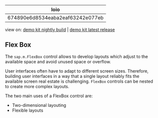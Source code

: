 <!-- loio674890e6d8534eaba2eaf63242e077eb -->

| loio |
| -----|
| 674890e6d8534eaba2eaf63242e077eb |

<div id="loio">

view on: [demo kit nightly build](https://openui5nightly.hana.ondemand.com/#/topic/674890e6d8534eaba2eaf63242e077eb) | [demo kit latest release](https://openui5.hana.ondemand.com/#/topic/674890e6d8534eaba2eaf63242e077eb)</div>

## Flex Box

The `sap.m.FlexBox` control allows to develop layouts which adjust to the available space and avoid unused space or overflow.

User interfaces often have to adapt to different screen sizes. Therefore, building user interfaces in a way that a single layout reliably fits the available screen real estate is challenging. `FlexBox` controls can be nested to create more complex layouts.

The two main uses of a FlexBox control are:

-   Two-dimensional layouting
-   Flexible layouts

